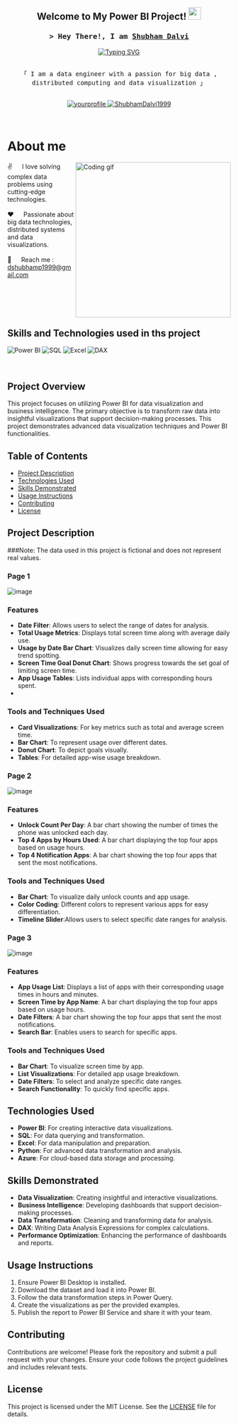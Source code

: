 <h2 align="center">
  Welcome to My Power BI Project!
  <img src="https://media.giphy.com/media/hvRJCLFzcasrR4ia7z/giphy.gif" width="28">
</h2>

<!-- Intro  -->
<h3 align="center">
        <samp>&gt; Hey There!, I am
                <b><a target="_blank" href="https://yourwebsite.com">Shubham Dalvi</a></b>
        </samp>
</h3>

<div align="center">
<a href="https://git.io/typing-svg"><img src="https://readme-typing-svg.herokuapp.com?font=Fira+Code&pause=1000&random=false&width=435&lines=Spark+%7C+DataBricks++%7C+Power+BI+;Snowflake+%7C+Azure++%7C+Airflow;3+yrs+of+IT+experience+as+Analyst+%40+;Accenture+;Passionate+Data+Engineer+" alt="Typing SVG" /></a>
</div>

<p align="center"> 
  <samp>
    <br>
    「 I am a data engineer with a passion for big data , distributed computing and data visualization 」
    <br>
    <br>
  </samp>
</p>

<p align="center">
 <a href="https://linkedin.com/in/yourprofile" target="_blank">
  <img src="https://img.shields.io/badge/LinkedIn-0077B5?style=for-the-badge&logo=linkedin&logoColor=white" alt="yourprofile"/>
 </a>
 <a href="https://github.com/ShubhamDalvi1999" target="_blank">
  <img src="https://img.shields.io/badge/GitHub-181717?style=for-the-badge&logo=github&logoColor=white" alt="ShubhamDalvi1999"/>
 </a>
</p>
<br />

<!-- About Section -->
# About me

<p>
 <img align="right" width="350" src="/assets/programmer.gif" alt="Coding gif" />
  
 ✌️ &emsp; I love solving complex data problems using cutting-edge technologies. <br/><br/>
 ❤️ &emsp; Passionate about big data technologies, distributed systems and data visualizations. <br/><br/>
 📧 &emsp; Reach me : dshubhamp1999@gmail.com<br/><br/>

</p>
<br/>
<br/>
<br/>

## Skills and Technologies used in ths project

![Power BI](https://img.shields.io/badge/Power_BI-F2C811?style=for-the-badge&logo=power-bi&logoColor=black)
![SQL](https://img.shields.io/badge/SQL-4479A1?style=for-the-badge&logo=sql&logoColor=white)
![Excel](https://img.shields.io/badge/Excel-217346?style=for-the-badge&logo=microsoft-excel&logoColor=white)
![DAX](https://img.shields.io/badge/DAX-FFB900?style=for-the-badge&logoColor=white)

<br/>

## Project Overview

This project focuses on utilizing Power BI for data visualization and business intelligence. The primary objective is to transform raw data into insightful visualizations that support decision-making processes. This project demonstrates advanced data visualization techniques and Power BI functionalities.

## Table of Contents
- [Project Description](#project-description)
- [Technologies Used](#technologies-used)
- [Skills Demonstrated](#skills-demonstrated)
- [Usage Instructions](#usage-instructions)
- [Contributing](#contributing)
- [License](#license)

## Project Description

###Note: The data used in this project is fictional and does not represent real values.

### Page 1

![image](https://github.com/user-attachments/assets/2bcf2cf3-1e88-47ff-893a-9647b4b1c00e)

### Features
- **Date Filter**: Allows users to select the range of dates for analysis.
- **Total Usage Metrics**: Displays total screen time along with average daily use.
- **Usage by Date Bar Chart**: Visualizes daily screen time allowing for easy trend spotting.
- **Screen Time Goal Donut Chart**: Shows progress towards the set goal of limiting screen time.
- **App Usage Tables**: Lists individual apps with corresponding hours spent.
- 
### Tools and Techniques Used
- **Card Visualizations**: For key metrics such as total and average screen time.
- **Bar Chart**: To represent usage over different dates.
- **Donut Chart**: To depict goals visually.
- **Tables**: For detailed app-wise usage breakdown.

### Page 2

![image](https://github.com/user-attachments/assets/8d82c9bc-5b1d-45c9-a28f-83b09dbfef94)

### Features
- **Unlock Count Per Day**: A bar chart showing the number of times the phone was unlocked each day.
- **Top 4 Apps by Hours Used**: A bar chart displaying the top four apps based on usage hours.
- **Top 4 Notification Apps**: A bar chart showing the top four apps that sent the most notifications.

### Tools and Techniques Used
- **Bar Chart**: To visualize daily unlock counts and app usage.
- **Color Coding**: Different colors to represent various apps for easy differentiation.
- **Timeline Slider**:Allows users to select specific date ranges for analysis.

### Page 3

![image](https://github.com/user-attachments/assets/c6f152cc-2d34-4b3f-bdae-a2d20ea4ead9)

### Features
- **App Usage List**: Displays a list of apps with their corresponding usage times in hours and minutes.
- **Screen Time by App Name**: A bar chart displaying the top four apps based on usage hours.
- **Date Filters**: A bar chart showing the top four apps that sent the most notifications.
- **Search Bar**: Enables users to search for specific apps.

### Tools and Techniques Used
- **Bar Chart**: To visualize screen time by app.
- **List Visualizations**:  For detailed app usage breakdown.
- **Date Filters**: To select and analyze specific date ranges.
- **Search Functionality**: To quickly find specific apps.

## Technologies Used
- **Power BI**: For creating interactive data visualizations.
- **SQL**: For data querying and transformation.
- **Excel**: For data manipulation and preparation.
- **Python**: For advanced data transformation and analysis.
- **Azure**: For cloud-based data storage and processing.

## Skills Demonstrated
- **Data Visualization**: Creating insightful and interactive visualizations.
- **Business Intelligence**: Developing dashboards that support decision-making processes.
- **Data Transformation**: Cleaning and transforming data for analysis.
- **DAX**: Writing Data Analysis Expressions for complex calculations.
- **Performance Optimization**: Enhancing the performance of dashboards and reports.

## Usage Instructions
1. Ensure Power BI Desktop is installed.
2. Download the dataset and load it into Power BI.
3. Follow the data transformation steps in Power Query.
4. Create the visualizations as per the provided examples.
5. Publish the report to Power BI Service and share it with your team.

## Contributing
Contributions are welcome! Please fork the repository and submit a pull request with your changes. Ensure your code follows the project guidelines and includes relevant tests.

## License
This project is licensed under the MIT License. See the [LICENSE](LICENSE) file for details.
